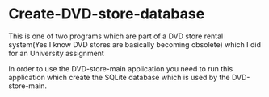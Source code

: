 # Create-DVD-store-database

This is one of two programs which are part of a DVD store rental system(Yes I know DVD stores are basically becoming obsolete)  which I did for an University assignment

In order to use the DVD-store-main application you need to run this application which create the SQLite database which is used by the
DVD-store-main. 
